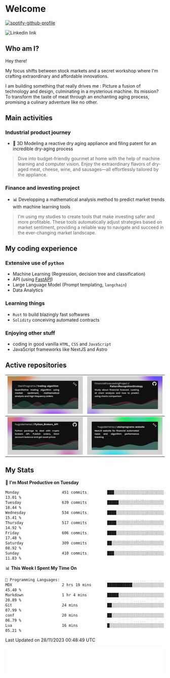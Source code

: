 # Welcome 
[![spotify-github-profile](https://spotify-github-profile.vercel.app/api/view?uid=11124908899&cover_image=false&theme=natemoo-re&show_offline=true&background_color=121212&interchange=true&bar_color=ff9300&bar_color_cover=true)](https://spotify-github-profile.vercel.app/api/view?uid=11124908899&redirect=true)

<picture>
  <source 
   media="(prefers-color-scheme: dark)" 
   srcset="https://spotify-github-profile.vercel.app/api/view?uid=11124908899&cover_image=false&theme=default&show_offline=true&background_color=000000&interchange=true&bar_color=ff9300&bar_color_cover=true">
  <img href="https://spotify-github-profile.vercel.app/api/view?uid=11124908899&redirect=true" height="200px" width="200px" alt="Linkedin link" 
   src="https://spotify-github-profile.vercel.app/api/view?uid=11124908899&cover_image=false&theme=default&show_offline=true&background_color=ffffff&interchange=true&bar_color=ff9300&bar_color_cover=true">
</picture>

## Who am I?

Hey there! 

My focus shifts between stock markets and a secret workshop where I'm crafting extraordinary and affordable innovations. 

I am building something that really drives me :
Picture a fusion of technology and design, culminating in a mysterious machine. 
Its mission? To transform the taste of meat through an enchanting aging process, promising a culinary adventure like no other.

## Main activities

### Industrial product journey
* 🚀 3D Modeling a reactive dry aging appliance and filing patent for an incredible dry-aging process

> Dive into budget-friendly gourmet at home with the help of machine learning and computer vision. Enjoy the extraordinary flavors of dry-aged meat, cheese, wine, and sausages—all effortlessly tailored by the appliance.

### Finance and investing project
* 📊 Developping a mathematical analysis method to predict market trends with machine learning tools

> I'm using my studies to create tools that make investing safer and more profitable. These tools automatically adjust strategies based on market sentiment, providing a reliable way to navigate and succeed in the ever-changing market landscape.

## My coding experience

### Extensive use of `python` 

* Machine Learning (Regression, decision tree and classification)
* API (using [FastAPI](https://fastapi.tiangolo.com))
* Large Language Model (Prompt templating, `langchain`)
* Data Analytics

### Learning things

* `Rust` to build blazingly fast softwares
* `Solidity` conceiving automated contracts

### Enjoying other stuff

* coding in good vanilla `HTML`, `CSS` and `JavaScript` 
* JavaScript frameworks like NextJS and Astro

## Active repositories

|[![Python Trading Algorithm](assets/base_python_architecture.png)](https://github.com/SteinPrograms/base-python-architecture)|[![Quantitative Prediction](assets/pattern_recognition_strategy.png)](https://github.com/FinancialForecastingProject/PatternRecognitionStrategy.git)|
| ------------- | ------------- |
|[![Broker SDK](assets/python_brokers_api.png)](https://github.com/hugodemenez/Python_Brokers_API)|[![NextJS Website](assets/steinprograms-website.png)](https://github.com/hugodemenez/steinprograms-website)|

## My Stats

<!--START_SECTION:waka-->
📅 **I'm Most Productive on Tuesday** 

```text
Monday                   451 commits         ███░░░░░░░░░░░░░░░░░░░░░░   13.01 % 
Tuesday                  639 commits         █████░░░░░░░░░░░░░░░░░░░░   18.44 % 
Wednesday                534 commits         ████░░░░░░░░░░░░░░░░░░░░░   15.41 % 
Thursday                 517 commits         ████░░░░░░░░░░░░░░░░░░░░░   14.92 % 
Friday                   606 commits         ████░░░░░░░░░░░░░░░░░░░░░   17.48 % 
Saturday                 309 commits         ██░░░░░░░░░░░░░░░░░░░░░░░   08.92 % 
Sunday                   410 commits         ███░░░░░░░░░░░░░░░░░░░░░░   11.83 % 
```


📊 **This Week I Spent My Time On** 

```text
💬 Programming Languages: 
MDX                      2 hrs 19 mins       ███████████░░░░░░░░░░░░░░   45.40 % 
Markdown                 1 hr 4 mins         █████░░░░░░░░░░░░░░░░░░░░   20.89 % 
Git                      24 mins             ██░░░░░░░░░░░░░░░░░░░░░░░   07.99 % 
conf                     20 mins             ██░░░░░░░░░░░░░░░░░░░░░░░   06.79 % 
Lua                      16 mins             █░░░░░░░░░░░░░░░░░░░░░░░░   05.21 % 
```


 Last Updated on 28/11/2023 00:48:49 UTC
<!--END_SECTION:waka-->

![Coding metrics](metrics.plugin.wakatime.svg)
